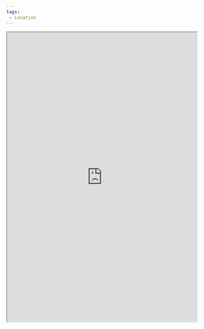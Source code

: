 ```yaml
---
tags:
 - Location
---
```


<iframe src='https://watabou.github.io/city-generator/?name=Hataqat&population=710&size=11&seed=6150364240484&river=0&coast=0&farms=0&citadel=1&urban_castle=1&hub=false&plaza=1&temple=0&walls=0&shantytown=0&gates=-1' style="width:100%;height:768px;max-width:100%;" width="768" height="768" />

# Hataqat

Hataqat is a small town at the very western edge of the [[Kara Valley]]. It doesn't have much note except as a common launching off point for trade missions into the [[Alkhara Desert]].

Hataqat is also known for it's castle, which has a triple porticullis that features heavily in the town's symbology.
